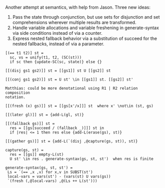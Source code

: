Another attempt at semantics, with help from Jason. Three new ideas:

1. Pass the state through conjunction, but use sets for disjunction and set comprehensions wherever multiple results are transformed.
2. Handle variable allocations and variable freshening in generate-syntax via side conditions instead of via a counter.
3. Express nested fallback behavior via a substitution of succeed for the nested fallbacks, instead of via a parameter.

```
[(== t1 t2)] st =
  sc, vs = unify(t1, t2, (SC(st)))
  if sc then {update-SC(sc, state)} else {}

[[(disj gs1 gs2)]] st = [[gs1]] st U [[gs2]] st

[[(conj gs1 gs2)]] st = U st' \in [[gs1]] st. [[gs2]] st'

Matthias: could be more denotational using R1 | R2 relation composition
notation.

[[(fresh (x) gs)]] st = [[gs[x'/x]]] st  where x' \not\in (st, gs)

[[(later gl)]] st = {add-L(gl, st)}

[[(fallback gs)]] st =
  res = [[gs[succeed / (fallback _)]]] st in
  if |res| <= 1 then res else {add-L(erase(gs), st)}

[[(gather gs)]] st = {add-L(`(disj ,@capture(gs, st)), st)}

capture(gs, st) = 
  res = [[gs]] empty-L(st)
  U st' \in res . generate-syntax(gs, st, st')  when res is finite

generate-syntax(gs, st, st') =
 Ls = `(== ,x ,v) for x,v in SUBST(st')
 local-vars = vars(st') - (vars(st) U vars(gs))
 `(fresh (,@local-vars) ,@(Ls ++ L(st')))
 ```
